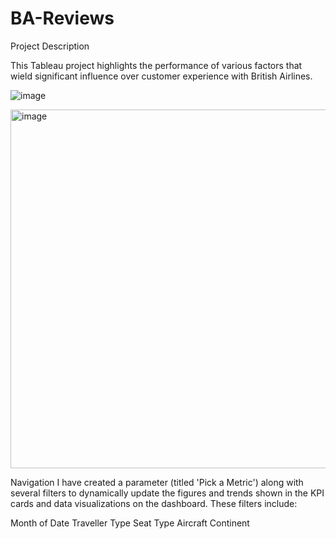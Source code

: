 # BA-Reviews

Project Description

This Tableau project highlights the performance of various factors that wield significant influence over customer experience with British Airlines.

![image](https://github.com/user-attachments/assets/93692cad-9443-4b9a-86e6-9a0e57b238bb)

<img width="574" alt="image" src="https://github.com/user-attachments/assets/f442ba7d-32ac-41a1-ba8e-7141acf90dd0" />


Navigation
I have created a parameter (titled 'Pick a Metric') along with several filters to dynamically update the figures and trends shown in the KPI cards and data visualizations on the dashboard. These filters include:

Month of Date
Traveller Type
Seat Type
Aircraft
Continent
